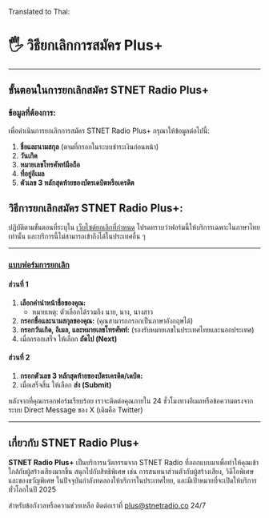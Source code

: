 Translated to Thai:

# 🖐 วิธียกเลิกการสมัคร Plus+

***

## ขั้นตอนในการยกเลิกสมัคร STNET Radio Plus+

### ข้อมูลที่ต้องการ:

เพื่อดำเนินการยกเลิกการสมัคร STNET Radio Plus+ กรุณาให้ข้อมูลต่อไปนี้:

1. **ชื่อและนามสกุล** (ตามที่กรอกในระบบชำระเงินก่อนหน้า)
2. **วันเกิด**
3. **หมายเลขโทรศัพท์มือถือ**
4. **ที่อยู่อีเมล**
5. **ตัวเลข 3 หลักสุดท้ายของบัตรเดบิตหรือเครดิต**

## วิธีการยกเลิกสมัคร STNET Radio Plus+:

ปฏิบัติตามขั้นตอนที่ระบุใน [เว็บไซต์ยกเลิกที่กำหนด](https://docs.google.com/forms/d/e/1FAIpQLScwDYYwqubn561i\_UNeLMvjACMHA1FFltZIM9kXe\_Ri8aJtfA/viewform?usp=sf\_link) โปรดทราบว่าฟอร์มนี้ให้บริการเฉพาะในภาษาไทยเท่านั้น และบริการนี้ไม่สามารถเข้าถึงได้ในประเทศอื่น ๆ

***

### [แบบฟอร์มการยกเลิก](https://docs.google.com/forms/d/e/1FAIpQLScwDYYwqubn561i\_UNeLMvjACMHA1FFltZIM9kXe\_Ri8aJtfA/viewform?usp=sf\_link)

#### ส่วนที่ 1

1. **เลือกคำนำหน้าชื่อของคุณ:**
   * หมายเหตุ: ตัวเลือกได้รวมถึง นาย, นาง, นางสาว
2. **กรอกชื่อและนามสกุลของคุณ:** (คุณสามารถกรอกเป็นภาษาอังกฤษได้)
3. **กรอกวันเกิด, อีเมล, และหมายเลขโทรศัพท์:** (รองรับหมายเลขในประเทศไทยและนอกประเทศ)
4. เมื่อกรอกเสร็จ ให้เลือก **ถัดไป (Next)**

#### ส่วนที่ 2

1. **กรอกตัวเลข 3 หลักสุดท้ายของบัตรเครดิต/เดบิต:**
2. เมื่อเสร็จสิ้น ให้เลือก **ส่ง (Submit)**

หลังจากที่คุณกรอกฟอร์มเรียบร้อย เราจะติดต่อคุณภายใน 24 ชั่วโมงทางอีเมลหรือข้อความตรงจากระบบ Direct Message ของ X (เดิมคือ Twitter)

***

## เกี่ยวกับ STNET Radio Plus+

**STNET Radio Plus+** เป็นบริการนวัตกรรมจาก STNET Radio ที่ออกแบบมาเพื่อทำให้คุณเข้าใกล้กับผู้สร้างเสียงมากขึ้น สนุกไปกับสิทธิพิเศษ เช่น การสนทนาส่วนตัวกับผู้สร้างเสียง, วิดีโอพิเศษ และของขวัญพิเศษ ในปัจจุบันกำลังทดลองให้บริการในประเทศไทย, และมีเป้าหมายที่จะเปิดให้บริการทั่วโลกในปี 2025

สำหรับข้อกังวลหรือความช่วยเหลือ ติดต่อเราที่ [plus@stnetradio.co](mailto:plus@stnetradio.co) 24/7